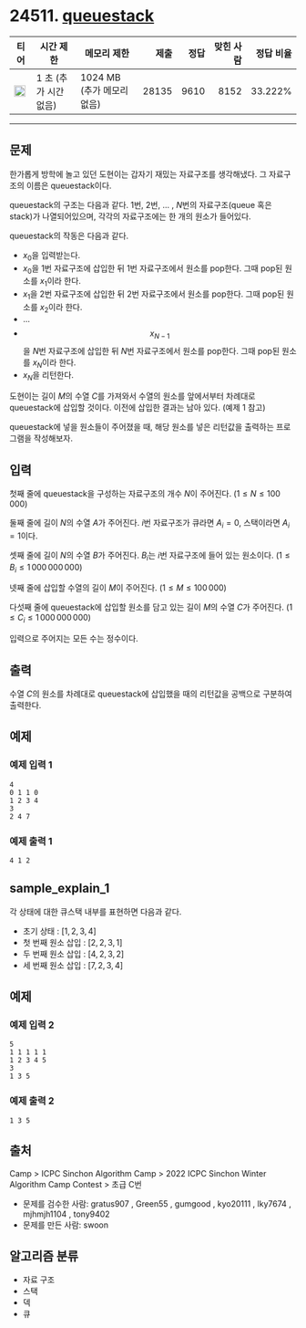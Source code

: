 # 24511. [queuestack](https://www.acmicpc.net/problem/24511)

| 티어                                                                 | 시간 제한             | 메모리 제한                |  제출 | 정답 | 맞힌 사람 | 정답 비율 |
| -------------------------------------------------------------------- | --------------------- | -------------------------- | ----: | ---: | --------: | --------: |
| <img src="https://static.solved.ac/tier_small/8.svg" width="20px" /> | 1 초 (추가 시간 없음) | 1024 MB (추가 메모리 없음) | 28135 | 9610 |      8152 |   33.222% |

---

## 문제

한가롭게 방학에 놀고 있던 도현이는 갑자기 재밌는 자료구조를 생각해냈다. 그 자료구조의 이름은 queuestack이다.

queuestack의 구조는 다음과 같다. $1$번, $2$번, ... , $N$번의 자료구조(queue 혹은 stack)가 나열되어있으며, 각각의 자료구조에는 한 개의 원소가 들어있다.

queuestack의 작동은 다음과 같다.

- $x_0$을 입력받는다.
- $x_0$을 $1$번 자료구조에 삽입한 뒤 $1$번 자료구조에서 원소를 pop한다. 그때 pop된 원소를 $x_1$이라 한다.
- $x_1$을 $2$번 자료구조에 삽입한 뒤 $2$번 자료구조에서 원소를 pop한다. 그때 pop된 원소를 $x_2$이라 한다.
- ...
- $$x_{N-1}$$을 $N$번 자료구조에 삽입한 뒤 $N$번 자료구조에서 원소를 pop한다. 그때 pop된 원소를 $x_N$이라 한다.
- $x_N$을 리턴한다.

도현이는 길이 $M$의 수열 $C$를 가져와서 수열의 원소를 앞에서부터 차례대로 queuestack에 삽입할 것이다. 이전에 삽입한 결과는 남아 있다. (예제 $1$ 참고)

queuestack에 넣을 원소들이 주어졌을 때, 해당 원소를 넣은 리턴값을 출력하는 프로그램을 작성해보자.

## 입력

첫째 줄에 queuestack을 구성하는 자료구조의 개수 $N$이 주어진다. ($1 \leq N \leq 100\,000$)

둘째 줄에 길이 $N$의 수열 $A$가 주어진다. $i$번 자료구조가 큐라면 $A_i = 0$, 스택이라면 $A_i = 1$이다.

셋째 줄에 길이 $N$의 수열 $B$가 주어진다. $B_i$는 $i$번 자료구조에 들어 있는 원소이다. ($1 \leq B_i \leq 1\,000\,000\,000$)

넷째 줄에 삽입할 수열의 길이 $M$이 주어진다. ($1 \leq M \leq 100\,000$)

다섯째 줄에 queuestack에 삽입할 원소를 담고 있는 길이 $M$의 수열 $C$가 주어진다. ($1 \leq C_i \leq 1\,000\,000\,000$)

입력으로 주어지는 모든 수는 정수이다.

## 출력

수열 $C$의 원소를 차례대로 queuestack에 삽입했을 때의 리턴값을 공백으로 구분하여 출력한다.

## 예제

### 예제 입력 1

```
4
0 1 1 0
1 2 3 4
3
2 4 7
```

### 예제 출력 1

```
4 1 2
```

## sample_explain_1

각 상태에 대한 큐스택 내부를 표현하면 다음과 같다.

- 초기 상태 : $[1, 2, 3, 4]$
- 첫 번째 원소 삽입 : $[2, 2, 3, 1]$
- 두 번째 원소 삽입 : $[4, 2, 3, 2]$
- 세 번째 원소 삽입 : $[7, 2, 3, 4]$

## 예제

### 예제 입력 2

```
5
1 1 1 1 1
1 2 3 4 5
3
1 3 5
```

### 예제 출력 2

```
1 3 5
```

## 출처

Camp
\>
ICPC Sinchon Algorithm Camp
\>
2022 ICPC Sinchon Winter Algorithm Camp Contest
\>
초급
C번

- 문제를 검수한 사람: gratus907 , Green55 , gumgood , kyo20111 , lky7674 , mjhmjh1104 , tony9402
- 문제를 만든 사람: swoon

## 알고리즘 분류

- 자료 구조
- 스택
- 덱
- 큐
